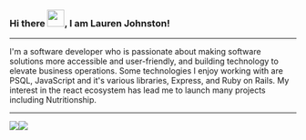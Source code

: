 ### Hi there <img src="https://raw.githubusercontent.com/MartinHeinz/MartinHeinz/master/wave.gif" width="30px">, I am Lauren Johnston!
---
I'm a software developer who is passionate about making software solutions more accessible and user-friendly, and building technology to elevate business operations. Some technologies I enjoy working with are PSQL, JavaScript and it's various libraries, Express, and Ruby on Rails. My interest in the react ecosystem has lead me to launch many projects including Nutritionship.

---
[<img src="https://img.shields.io/badge/LinkedIn-0077B5?style=for-the-badge&logo=linkedin&logoColor=white">](https://www.linkedin.com/in/lauren-e-johnston/)[<img src="https://img.shields.io/badge/website-000000?style=for-the-badge&logo=About.me&logoColor=white">](https://saved-portfolio-site.netlify.app/?fbclid=IwAR3wU58KO4lAroSoW_1q2oDIEQiuOJVkhryXVWMyrxvUwFJQUHeSlIRa7Kg)



